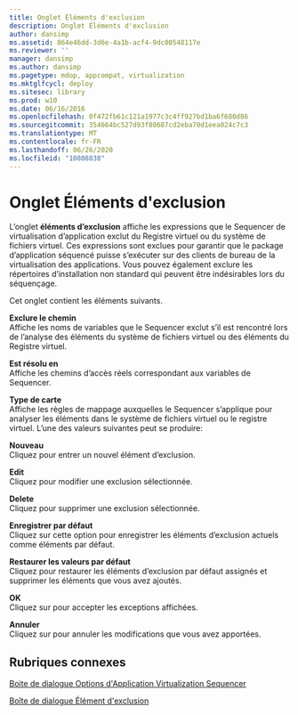 ```yaml
---
title: Onglet Éléments d'exclusion
description: Onglet Éléments d'exclusion
author: dansimp
ms.assetid: 864e46dd-3d6e-4a1b-acf4-9dc00548117e
ms.reviewer: ''
manager: dansimp
ms.author: dansimp
ms.pagetype: mdop, appcompat, virtualization
ms.mktglfcycl: deploy
ms.sitesec: library
ms.prod: w10
ms.date: 06/16/2016
ms.openlocfilehash: 0f472fb61c121a1977c3c4ff927bd1ba6f680d86
ms.sourcegitcommit: 354664bc527d93f80687cd2eba70d1eea024c7c3
ms.translationtype: MT
ms.contentlocale: fr-FR
ms.lasthandoff: 06/26/2020
ms.locfileid: "10808838"
---
```

# Onglet Éléments d'exclusion


L’onglet **éléments d’exclusion** affiche les expressions que le Sequencer de virtualisation d’application exclut du Registre virtuel ou du système de fichiers virtuel. Ces expressions sont exclues pour garantir que le package d’application séquencé puisse s’exécuter sur des clients de bureau de la virtualisation des applications. Vous pouvez également exclure les répertoires d’installation non standard qui peuvent être indésirables lors du séquençage.

Cet onglet contient les éléments suivants.

<a href="" id="exclude-path"></a>**Exclure le chemin**  
Affiche les noms de variables que le Sequencer exclut s’il est rencontré lors de l’analyse des éléments du système de fichiers virtuel ou des éléments du Registre virtuel.

<a href="" id="resolves-to"></a>**Est résolu en**  
Affiche les chemins d’accès réels correspondant aux variables de Sequencer.

<a href="" id="map-type"></a>**Type de carte**  
Affiche les règles de mappage auxquelles le Sequencer s’applique pour analyser les éléments dans le système de fichiers virtuel ou le registre virtuel. L’une des valeurs suivantes peut se produire:

<a href="" id="new"></a>**Nouveau**  
Cliquez pour entrer un nouvel élément d’exclusion.

<a href="" id="edit"></a>**Edit**  
Cliquez pour modifier une exclusion sélectionnée.

<a href="" id="delete"></a>**Delete**  
Cliquez pour supprimer une exclusion sélectionnée.

<a href="" id="save-as-default"></a>**Enregistrer par défaut**  
Cliquez sur cette option pour enregistrer les éléments d’exclusion actuels comme éléments par défaut.

<a href="" id="restore-defaults"></a>**Restaurer les valeurs par défaut**  
Cliquez pour restaurer les éléments d’exclusion par défaut assignés et supprimer les éléments que vous avez ajoutés.

<a href="" id="ok"></a>**OK**  
Cliquez sur pour accepter les exceptions affichées.

<a href="" id="cancel"></a>**Annuler**  
Cliquez sur pour annuler les modifications que vous avez apportées.

## Rubriques connexes


[Boite de dialogue Options d'Application Virtualization Sequencer](application-virtualization-sequencer-options-dialog-box.md)

[Boîte de dialogue Élément d'exclusion](exclusion-item-dialog-box.md)

 

 





